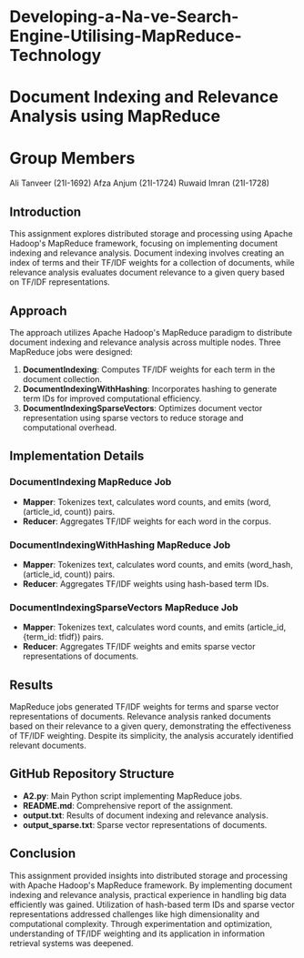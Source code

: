 # Developing-a-Na-ve-Search-Engine-Utilising-MapReduce-Technology
# Document Indexing and Relevance Analysis using MapReduce

# Group Members
Ali Tanveer (21I-1692)
Afza Anjum (21I-1724)
Ruwaid Imran (21I-1728)


## Introduction
This assignment explores distributed storage and processing using Apache Hadoop's MapReduce framework, focusing on implementing document indexing and relevance analysis. Document indexing involves creating an index of terms and their TF/IDF weights for a collection of documents, while relevance analysis evaluates document relevance to a given query based on TF/IDF representations.

## Approach
The approach utilizes Apache Hadoop's MapReduce paradigm to distribute document indexing and relevance analysis across multiple nodes. Three MapReduce jobs were designed:
1. **DocumentIndexing**: Computes TF/IDF weights for each term in the document collection.
2. **DocumentIndexingWithHashing**: Incorporates hashing to generate term IDs for improved computational efficiency.
3. **DocumentIndexingSparseVectors**: Optimizes document vector representation using sparse vectors to reduce storage and computational overhead.

## Implementation Details
### DocumentIndexing MapReduce Job
- **Mapper**: Tokenizes text, calculates word counts, and emits (word, (article_id, count)) pairs.
- **Reducer**: Aggregates TF/IDF weights for each word in the corpus.

### DocumentIndexingWithHashing MapReduce Job
- **Mapper**: Tokenizes text, calculates word counts, and emits (word_hash, (article_id, count)) pairs.
- **Reducer**: Aggregates TF/IDF weights using hash-based term IDs.

### DocumentIndexingSparseVectors MapReduce Job
- **Mapper**: Tokenizes text, calculates word counts, and emits (article_id, {term_id: tfidf}) pairs.
- **Reducer**: Aggregates TF/IDF weights and emits sparse vector representations of documents.

## Results
MapReduce jobs generated TF/IDF weights for terms and sparse vector representations of documents. Relevance analysis ranked documents based on their relevance to a given query, demonstrating the effectiveness of TF/IDF weighting. Despite its simplicity, the analysis accurately identified relevant documents.

## GitHub Repository Structure
- **A2.py**: Main Python script implementing MapReduce jobs.
- **README.md**: Comprehensive report of the assignment.
- **output.txt**: Results of document indexing and relevance analysis.
- **output_sparse.txt**: Sparse vector representations of documents.

## Conclusion
This assignment provided insights into distributed storage and processing with Apache Hadoop's MapReduce framework. By implementing document indexing and relevance analysis, practical experience in handling big data efficiently was gained. Utilization of hash-based term IDs and sparse vector representations addressed challenges like high dimensionality and computational complexity. Through experimentation and optimization, understanding of TF/IDF weighting and its application in information retrieval systems was deepened.

